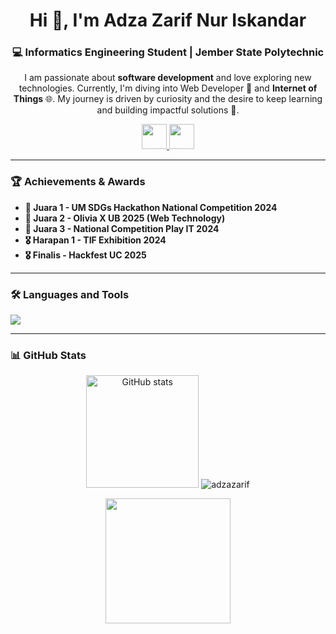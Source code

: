 <h1 align="center">Hi 👋, I'm Adza Zarif Nur Iskandar</h1>
<h3 align="center">💻 Informatics Engineering Student | Jember State Polytechnic</h3>

<p align="center">
  I am passionate about <b>software development</b> and love exploring new technologies.  
  Currently, I'm diving into Web Developer 🤖 and <b>Internet of Things</b> 🌐.  
  My journey is driven by curiosity and the desire to keep learning and building impactful solutions 🚀.
</p>
<p align="center">
  <a href="https://linkedin.com/in/adzazarif" target="_blank">
    <img src="https://skillicons.dev/icons?i=linkedin" height="40" />
  </a>
  <a href="https://instagram.com/adzazarifnur" target="_blank">
    <img src="https://skillicons.dev/icons?i=instagram" height="40" />
  </a>
</p>

---

### 🏆 Achievements & Awards

* **🥇 Juara 1 - UM SDGs Hackathon National Competition 2024**
* **🥈 Juara 2 - Olivia X UB 2025 (Web Technology)**
* **🥉 Juara 3 - National Competition Play IT 2024**
* **🎖️ Harapan 1 - TIF Exhibition 2024**
* **🎖️ Finalis - Hackfest UC 2025**
---

### 🛠️ Languages and Tools
<p align="left">
  <img src="https://skillicons.dev/icons?i=arduino,bootstrap,css,figma,flutter,html,java,js,laravel,mysql,php,postman,python,react,tailwind,nodejs,golang,next,nest,typescript" />
</p>

---


### 📊 GitHub Stats
<p align="center">
  <img src="https://github-readme-stats-eight-theta.vercel.app/api?username=adzazarif&show_icons=true&theme=algolia&include_all_commits=true&count_private=true&hide_border=true" alt="GitHub stats" height="180"/>
  <img src="https://github-readme-stats.vercel.app/api/top-langs?username=adzazarif&show_icons=true&locale=en&layout=compact&theme=algolia&hide_border=true&langs_count=8" alt="adzazarif" />
</p>

<p align="center">
  <img src="https://github-readme-activity-graph.vercel.app/graph?username=adzazarif&theme=tokyo-night&hide_border=true" height="200"/>
</p>
